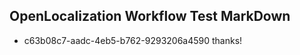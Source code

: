 ## OpenLocalization Workflow Test MarkDown
* c63b08c7-aadc-4eb5-b762-9293206a4590 thanks!

<!--HONumber=Jul16_HO3-->


